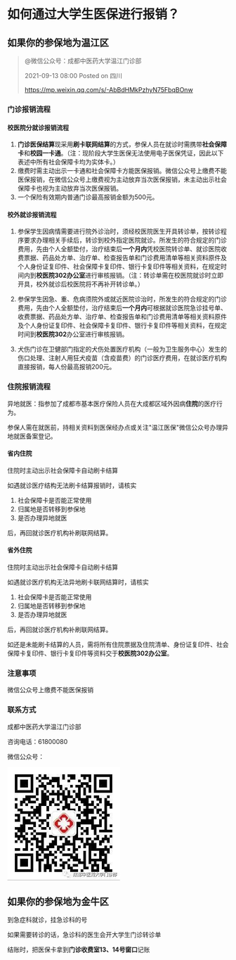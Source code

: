 # 如何通过大学生医保进行报销？

## 如果你的参保地为温江区

> @微信公众号：成都中医药大学温江门诊部
> 
> 2021-09-13 08:00 Posted on 四川
> 
> https://mp.weixin.qq.com/s/-AbBdHMkPzhyN75FbqBOnw

### 门诊报销流程

#### 校医院分就诊报销流程

1. **门诊医保结算**现采用**刷卡联网结算**的方式，参保人员在就诊时需携带**社会保障卡**和**校园一卡通**。（注：现阶段大学生医保无法使用电子医保凭证，因此以下表述中所有社会保障卡均为实体卡。）
2. 缴费时需主动出示一卡通和社会保障卡方能医保报销。微信公众号上缴费不能医保报销，在微信公众号上缴费视为主动放弃当次医保报销，未主动出示社会保障卡也视为主动放弃当次医保报销。
3. 一个保险有效期内普通门诊最高报销金额为500元。


#### 校外就诊报销流程

1. 参保学生因病情需要进行院外诊治时，须经校医院医生开具转诊单，按转诊程序要求办理相关手续后，转诊到校外指定医院就诊。所发生的符合规定的门诊费用，先由个人全额垫付，治疗结束后**一个月内**凭校医院转诊单、就诊医院收费票据、药品处方单、治疗单、检查报告单和门诊费用清单等相关资料原件及个人身份证复印件、社会保障卡复印件、银行卡复印件等相关资料，在规定时间内到**校医院302办公室**进行审核报销。（注：转诊单需在校医院就诊时立即开具，校外就诊后校医院将不再补开转诊单。）

2. 参保学生因急、重、危病须院外或就近医院诊治时，所发生的符合规定的门诊费用，先由个人全额垫付，治疗结束后**一个月内**可根据就诊医院急诊挂号单、收费票据、药品处方单、治疗单、检查报告单和门诊费用清单等相关资料原件及个人身份证复印件、社会保障卡复印件、银行卡复印件等相关资料，在规定时间到**校医院302**办公室进行审核报销。

3. 犬伤门诊在卫健部门指定的犬伤处置医疗机构（一般为卫生服务中心）发生的伤口处理、注射人用狂犬疫苗（含疫苗费）的门诊医疗费用，在就诊医疗机构直接报销，每人份最高报销200元。

### 住院报销流程

异地就医：指参加了成都市基本医疗保险人员在大成都区域外因病**住院**的医疗行为。

参保人需在就医前，持相关资料到医保经办点或关注"温江医保"微信公众号办理异地就医备案登记。

#### 省内住院

住院时主动出示社会保障卡自动刷卡结算

如遇就诊医疗结构无法刷卡结算报销时，请核实

1. 社会保障卡是否能正常使用
2. 归属地是否转移到参保地
3. 是否办理异地就医

后，再回就诊医疗机构补刷联网结算。

#### 省外住院

住院时主动出示社会保障卡自动刷卡结算

如遇就诊医疗机构无法异地刷卡联网结算时，请核实

1. 社会保障卡是否能正常使用
2. 归属地是否转移到参保地
3. 是否办理异地就医

后，再回就诊医疗机构补刷联网结算。

如还是未能刷卡结算的人员，需将所有住院票据及住院清单、身份证复印件、社会保障卡复印件、银行卡复印件等资料交于**校医院302办公室**。

### 注意事项

微信公众号上缴费不能医保报销

### 联系方式

成都中医药大学温江门诊部

咨询电话：61800080

微信公众号：

![成都中医药大学温江门诊部](./成都中医药大学温江门诊部.jpeg) 



## 如果你的参保地为金牛区

到急症科就诊，挂急诊科的号

如果需要转诊的话，急诊科的医生会开大学生门诊转诊单

结账时，把医保卡拿到**门诊收费室13、14号窗口**记账